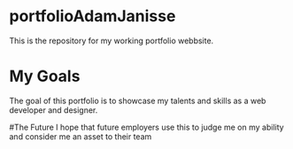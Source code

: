 # portfolioAdamJanisse
This is the repository for my working portfolio webbsite.

# My Goals
The goal of this portfolio is to showcase my talents and skills as a web developer and designer. 

#The Future 
I hope that future employers use this to judge me on my ability and consider me an asset to their team
